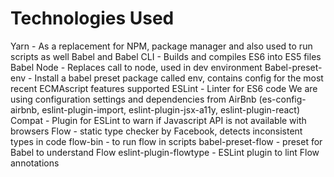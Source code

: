 # Technologies Used
Yarn - As a replacement for NPM, package manager and also used to run scripts as well
Babel and Babel CLI - Builds and compiles ES6 into ES5 files
	Babel Node - Replaces call to node, used in dev environment
Babel-preset-env - Install a babel preset package called env, contains config for the most recent ECMAscript features supported
ESLint - Linter for ES6 code
	We are using configuration settings and dependencies from AirBnb
	(es-config-airbnb, eslint-plugin-import, eslint-plugin-jsx-a11y, eslint-plugin-react)
Compat - Plugin for ESLint to warn if Javascript API is not available with browsers
Flow - static type checker by Facebook, detects inconsistent types in code
	flow-bin - to run flow in scripts
	babel-preset-flow - preset for Babel to understand Flow
	eslint-plugin-flowtype - ESLint plugin to lint Flow annotations


